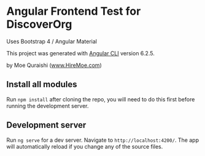 # Angular Frontend Test for DiscoverOrg
Uses Bootstrap 4 / Angular Material

This project was generated with [Angular CLI](https://github.com/angular/angular-cli) version 6.2.5.

by Moe Quraishi (www.HireMoe.com)

## Install all modules

Run `npm install` after cloning the repo, you will need to do this first before running the development server.

## Development server

Run `ng serve` for a dev server. Navigate to `http://localhost:4200/`. The app will automatically reload if you change any of the source files.


